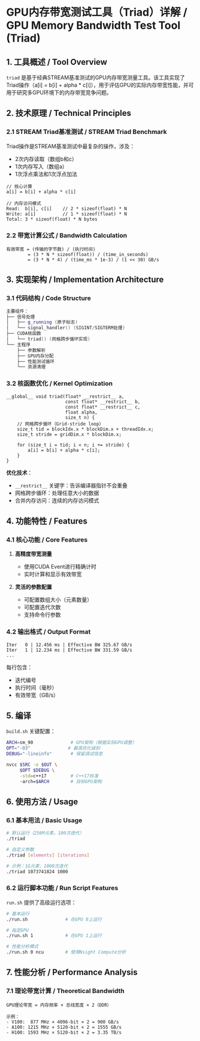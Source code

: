 # GPU内存带宽测试工具（Triad）详解 / GPU Memory Bandwidth Test Tool (Triad)

## 1. 工具概述 / Tool Overview

`triad` 是基于经典STREAM基准测试的GPU内存带宽测量工具。该工具实现了Triad操作（a[i] = b[i] + alpha * c[i]），用于评估GPU的实际内存带宽性能，并可用于研究多GPU环境下的内存带宽竞争问题。

## 2. 技术原理 / Technical Principles

### 2.1 STREAM Triad基准测试 / STREAM Triad Benchmark

Triad操作是STREAM基准测试中最复杂的操作，涉及：

- 2次内存读取（数组b和c）
- 1次内存写入（数组a）
- 1次浮点乘法和1次浮点加法

```cuda
// 核心计算
a[i] = b[i] + alpha * c[i]

// 内存访问模式
Read:  b[i], c[i]    // 2 * sizeof(float) * N
Write: a[i]          // 1 * sizeof(float) * N
Total: 3 * sizeof(float) * N bytes
```

### 2.2 带宽计算公式 / Bandwidth Calculation

```
有效带宽 = (传输的字节数) / (执行时间)
        = (3 * N * sizeof(float)) / (time_in_seconds)
        = (3 * N * 4) / (time_ms * 1e-3) / (1 << 30) GB/s
```

## 3. 实现架构 / Implementation Architecture

### 3.1 代码结构 / Code Structure

```cpp
主要组件：
├── 信号处理
│   ├── g_running (原子标志)
│   └── signal_handler() (SIGINT/SIGTERM处理)
├── CUDA核函数
│   └── triad() (网格跨步循环实现)
└── 主程序
    ├── 参数解析
    ├── GPU内存分配
    ├── 性能测试循环
    └── 资源清理
```

### 3.2 核函数优化 / Kernel Optimization

```cuda
__global__ void triad(float* __restrict__ a,
                      const float* __restrict__ b,
                      const float* __restrict__ c,
                      float alpha,
                      size_t n) {
    // 网格跨步循环（Grid-stride loop）
    size_t tid = blockIdx.x * blockDim.x + threadIdx.x;
    size_t stride = gridDim.x * blockDim.x;
  
    for (size_t i = tid; i < n; i += stride) {
        a[i] = b[i] + alpha * c[i];
    }
}
```

**优化技术**：

- `__restrict__` 关键字：告诉编译器指针不会重叠
- 网格跨步循环：处理任意大小的数据
- 合并内存访问：连续的内存访问模式

## 4. 功能特性 / Features

### 4.1 核心功能 / Core Features

1. **高精度带宽测量**

   - 使用CUDA Event进行精确计时
   - 实时计算和显示有效带宽
2. **灵活的参数配置**

   - 可配置数组大小（元素数量）
   - 可配置迭代次数
   - 支持命令行参数

### 4.2 输出格式 / Output Format

```
Iter   0 | 12.456 ms | Effective BW 325.67 GB/s
Iter   1 | 12.234 ms | Effective BW 331.59 GB/s
...
```

每行包含：

- 迭代编号
- 执行时间（毫秒）
- 有效带宽（GB/s）

## 5. 编译

`build.sh` 关键配置：

```bash
ARCH=sm_90              # GPU架构（根据实际GPU调整）
OPT="-O3"              # 最高优化级别
DEBUG="-lineinfo"       # 保留调试信息

nvcc $SRC -o $OUT \
     $OPT $DEBUG \
     -std=c++17         # C++17标准
     -arch=$ARCH        # 目标GPU架构
```

## 6. 使用方法 / Usage

### 6.1 基本用法 / Basic Usage

```bash
# 默认运行（256M元素，100次迭代）
./triad

# 自定义参数
./triad [elements] [iterations]

# 示例：1G元素，1000次迭代
./triad 1073741824 1000
```

### 6.2 运行脚本功能 / Run Script Features

`run.sh` 提供了高级运行选项：

```bash
# 基本运行
./run.sh              # 在GPU 0上运行

# 指定GPU
./run.sh 1            # 在GPU 1上运行

# 性能分析模式
./run.sh 0 ncu        # 使用Nsight Compute分析
```

## 7. 性能分析 / Performance Analysis

### 7.1 理论带宽计算 / Theoretical Bandwidth

```
GPU理论带宽 = 内存频率 × 总线宽度 × 2（DDR）

示例：
- V100:  877 MHz × 4096-bit × 2 = 900 GB/s
- A100: 1215 MHz × 5120-bit × 2 = 1555 GB/s  
- H100: 1593 MHz × 5120-bit × 2 = 3.35 TB/s
```
